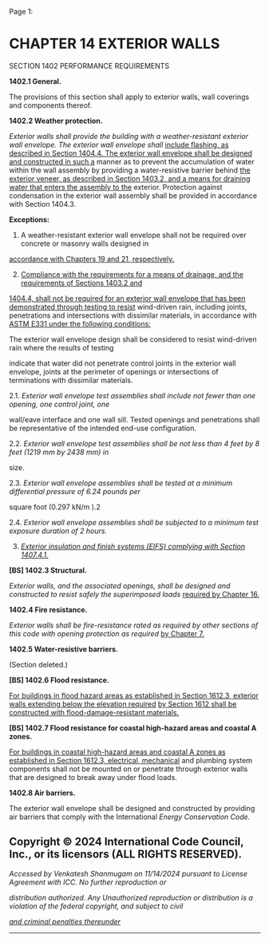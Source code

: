 Page 1:

# CHAPTER 14 EXTERIOR WALLS

 SECTION 1402
 PERFORMANCE REQUIREMENTS

**1402.1 General.**

The provisions of this section shall apply to exterior walls, wall coverings and components thereof.

**1402.2 Weather protection.**


_Exterior walls shall provide the building with a weather-resistant exterior wall envelope. The exterior wall envelope shall_
[include flashing, as described in Section 1404.4. The exterior wall envelope shall be designed and constructed in such a](http://codes.iccsafe.org/#VACC2021P1_Ch14_Sec1404.4)
manner as to prevent the accumulation of water within the wall assembly by providing a water-resistive barrier behind
[the exterior veneer, as described in Section 1403.2, and a means for draining water that enters the assembly to the](http://codes.iccsafe.org/#VACC2021P1_Ch14_Sec1403.2)
exterior. Protection against condensation in the exterior wall assembly shall be provided in accordance with Section
1404.3.


**Exceptions:**


1. A weather-resistant exterior wall envelope shall not be required over concrete or masonry walls designed in

[accordance with Chapters 19 and 21, respectively.](http://codes.iccsafe.org/#VACC2021P1_Ch19)

2. [Compliance with the requirements for a means of drainage, and the requirements of Sections 1403.2 and](http://codes.iccsafe.org/#VACC2021P1_Ch14_Sec1403.2)

[1404.4, shall not be required for an exterior wall envelope that has been demonstrated through testing to resist](http://codes.iccsafe.org/#VACC2021P1_Ch14_Sec1404.4)
wind-driven rain, including joints, penetrations and intersections with dissimilar materials, in accordance with
[ASTM E331 under the following conditions:](http://codes.iccsafe.org/#VACC2021P1_Ch35_PromASTM_RefStdE331_2000_2016)

The exterior wall envelope design shall be considered to resist wind-driven rain where the results of testing

indicate that water did not penetrate control joints in the exterior wall envelope, joints at the perimeter of
openings or intersections of terminations with dissimilar materials.

2.1. _Exterior wall envelope test assemblies shall include not fewer than one opening, one control joint, one_

wall/eave interface and one wall sill. Tested openings and penetrations shall be representative of the intended
end-use configuration.

2.2. _Exterior wall envelope test assemblies shall be not less than 4 feet by 8 feet (1219 mm by 2438 mm) in_


size.


2.3. _Exterior wall envelope assemblies shall be tested at a minimum differential pressure of 6.24 pounds per_


square foot (0.297 kN/m ).2

2.4. _Exterior wall envelope assemblies shall be subjected to a minimum test exposure duration of 2 hours._

3. _[Exterior insulation and finish systems (EIFS) complying with Section 1407.4.1.](http://codes.iccsafe.org/#VACC2021P1_Ch14_Sec1407.4.1)_

**[BS] 1402.3 Structural.**


_Exterior walls, and the associated openings, shall be designed and constructed to resist safely the superimposed loads_
[required by Chapter 16.](http://codes.iccsafe.org/#VACC2021P1_Ch16)

**1402.4 Fire resistance.**

_Exterior walls shall be fire-resistance rated as required by other sections of this code with opening protection as required_
[by Chapter 7.](http://codes.iccsafe.org/#VACC2021P1_Ch07)

**1402.5 Water-resistive barriers.**

(Section deleted.)

**[BS] 1402.6 Flood resistance.**

[For buildings in flood hazard areas as established in Section 1612.3, exterior walls extending below the elevation required](http://codes.iccsafe.org/#VACC2021P1_Ch16_Sec1612.3)
[by Section 1612 shall be constructed with flood-damage-resistant materials.](http://codes.iccsafe.org/#VACC2021P1_Ch16_Sec1612)

**[BS] 1402.7 Flood resistance for coastal high-hazard areas and coastal A zones.**

[For buildings in coastal high-hazard areas and coastal A zones as established in Section 1612.3, electrical, mechanical](http://codes.iccsafe.org/#VACC2021P1_Ch16_Sec1612.3)
and plumbing system components shall not be mounted on or penetrate through exterior walls that are designed to break
away under flood loads.

**1402.8 Air barriers.**

The exterior wall envelope shall be designed and constructed by providing air barriers that comply with the International
_Energy Conservation Code._

## Copyright © 2024 International Code Council, Inc., or its licensors (ALL RIGHTS RESERVED).

_Accessed by Venkatesh Shanmugam on 11/14/2024 pursuant to License Agreement with ICC. No further reproduction or_

_distribution authorized. Any Unauthorized reproduction or distribution is a violation of the federal copyright, and subject to civil_

_[and criminal penalties thereunder](http://codes.iccsafe.org/content/VACC2021P1/chapter-14-exterior-walls#VACC2021P1_Ch14_Sec1402)_


-----



